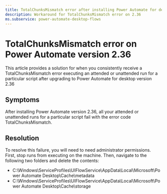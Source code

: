 ```yaml
---
title: TotalChunksMismatch error after installing Power Automate for desktop version 2.36
description: Workaround for TotalChunksMismatch error on 2.36
ms.subservice: power-automate-desktop-flows
---
```

# TotalChunksMismatch error on Power Automate version 2.36

This article provides a solution for when you consistently receive a TotalChunksMismatch error executing an attended or unattended run for a particular script after upgrading to Power Automate for desktop version 2.36

## Symptoms

After installing Power Automate version 2.36, all your attended or unattended runs for a particular script fail with the error code TotalChunksMismatch.

## Resolution

To resolve this failure, you will need to need administrator permissions. First, stop runs from executing on the machine. Then, navigate to the following two folders and delete the contents:

* C:\Windows\ServiceProfiles\UIFlowService\AppData\Local\Microsoft\Power Automate Desktop\Cache\metadata
* C:\Windows\ServiceProfiles\UIFlowService\AppData\Local\Microsoft\Power Automate Desktop\Cache\storage
